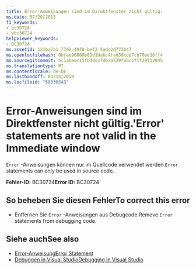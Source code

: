 ```yaml
---
title: Error-Anweisungen sind im Direktfenster nicht gültig.
ms.date: 07/20/2015
f1_keywords:
- bc30724
- vbc30724
helpviewer_keywords:
- BC30724
ms.assetid: 121ba7a1-7702-49f8-bef2-5adc2d773b47
ms.openlocfilehash: 0bfae96800b85d1dabc4fad38cdd7cb70ee10ff4
ms.sourcegitcommit: 5c1abeec15fbddcc7dbaa729fabc1f1f29f12045
ms.translationtype: MT
ms.contentlocale: de-DE
ms.lasthandoff: 03/15/2019
ms.locfileid: "58030343"
---
```

# <a name="error-statements-are-not-valid-in-the-immediate-window"></a><span data-ttu-id="b13ff-102">Error-Anweisungen sind im Direktfenster nicht gültig.</span><span class="sxs-lookup"><span data-stu-id="b13ff-102">'Error' statements are not valid in the Immediate window</span></span>
<span data-ttu-id="b13ff-103">`Error` -Anweisungen können nur im Quellcode verwendet werden.</span><span class="sxs-lookup"><span data-stu-id="b13ff-103">`Error` statements can only be used in source code.</span></span>  
  
 <span data-ttu-id="b13ff-104">**Fehler-ID:** BC30724</span><span class="sxs-lookup"><span data-stu-id="b13ff-104">**Error ID:** BC30724</span></span>  
  
## <a name="to-correct-this-error"></a><span data-ttu-id="b13ff-105">So beheben Sie diesen Fehler</span><span class="sxs-lookup"><span data-stu-id="b13ff-105">To correct this error</span></span>  
  
-   <span data-ttu-id="b13ff-106">Entfernen Sie `Error` -Anweisungen aus Debugcode.</span><span class="sxs-lookup"><span data-stu-id="b13ff-106">Remove `Error` statements from debugging code.</span></span>  
  
## <a name="see-also"></a><span data-ttu-id="b13ff-107">Siehe auch</span><span class="sxs-lookup"><span data-stu-id="b13ff-107">See also</span></span>

- [<span data-ttu-id="b13ff-108">Error-Anweisung</span><span class="sxs-lookup"><span data-stu-id="b13ff-108">Error Statement</span></span>](../../visual-basic/language-reference/statements/error-statement.md)
- [<span data-ttu-id="b13ff-109">Debuggen in Visual Studio</span><span class="sxs-lookup"><span data-stu-id="b13ff-109">Debugging in Visual Studio</span></span>](/visualstudio/debugger/debugging-in-visual-studio)
